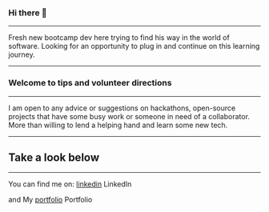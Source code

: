 ### Hi there 👋
***

Fresh new bootcamp dev here trying to find his way in the world of software. Looking for an opportunity to plug in and continue on this learning journey. 

***
### Welcome to tips and volunteer directions
***

I am open to any advice or suggestions on hackathons, open-source projects that have some busy work or someone in need of a collaborator. More than willing to lend a helping hand and learn some new tech.  

***
## Take a look below
***
You can find me on: 
[linkedin](https://www.linkedin.com/in/martinj-fitzpatrick/) LinkedIn

and 
My
[portfolio](https://martinjfitzpatrick-portfolio.vercel.app/) Portfolio

<!--
**krsnamara/krsnamara** is a ✨ _special_ ✨ repository because its `README.md` (this file) appears on your GitHub profile.

Here are some ideas to get you started:

- 🔭 I’m currently working on ...
- 🌱 I’m currently learning ...
- 👯 I’m looking to collaborate on ...
- 🤔 I’m looking for help with ...
- 💬 Ask me about ...
- 📫 How to reach me: ...
- 😄 Pronouns: ...
- ⚡ Fun fact: ...
-->
